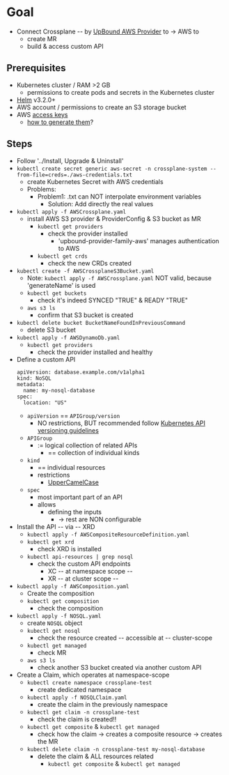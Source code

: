 # Goal
* Connect Crossplane -- by [UpBound AWS Provider](https://marketplace.upbound.io/providers/upbound/provider-family-aws/v1.7.0) to -> AWS to
  * create MR
  * build & access custom API 

## Prerequisites
* Kubernetes cluster /  RAM  >2 GB
  * permissions to create pods and secrets in the Kubernetes cluster
* [Helm](https://helm.sh/) v3.2.0+
* AWS account / permissions to create an S3 storage bucket
* AWS [access keys](https://docs.aws.amazon.com/cli/latest/userguide/cli-configure-quickstart.html#cli-configure-quickstart-creds)
  * [how to generate them](https://docs.aws.amazon.com/cli/latest/userguide/cli-chap-configure.html#cli-configure-quickstart-creds)?

## Steps
* Follow '../Install, Upgrade & Uninstall'
* `kubectl create secret generic aws-secret -n crossplane-system --from-file=creds=./aws-credentials.txt`
  * create Kubernetes Secret with AWS credentials
  * Problems:
    * Problem1: .txt can NOT interpolate environment variables
      * Solution: Add directly the real values
* `kubectl apply -f AWSCrossplane.yaml`
  * install AWS S3 provider & ProviderConfig & S3 bucket as MR
    * `kubectl get providers`
      * check the provider installed
        * 'upbound-provider-family-aws'   manages authentication to AWS
    * `kubectl get crds`
      * check the new CRDs created
* `kubectl create -f AWSCrossplaneS3Bucket.yaml`
  * Note: `kubectl apply -f AWSCrossplane.yaml` NOT valid, because 'generateName' is used
  * `kubectl get buckets`
    * check it's indeed SYNCED "TRUE" & READY "TRUE"
  * `aws s3 ls`
    * confirm that S3 bucket is created
* `kubectl delete bucket BucketNameFoundInPreviousCommand`
  * delete S3 bucket
* `kubectl apply -f AWSDynamoDb.yaml`
  * `kubectl get providers`
    * check the provider installed and healthy
* Define a custom API
  ```
  apiVersion: database.example.com/v1alpha1
  kind: NoSQL
  metadata:
    name: my-nosql-database
  spec:
    location: "US"
  ```
  * `apiVersion` == `APIGroup/version`
    * NO restrictions, BUT recommended follow [Kubernetes API versioning guidelines](https://kubernetes.io/docs/reference/using-api/#api-versioning)
  * `APIGroup`
    * := logical collection of related APIs
      * == collection of individual kinds
  * `kind`
    * == individual resources
    * restrictions
      * [UpperCamelCase](https://kubernetes.io/docs/contribute/style/style-guide/#use-upper-camel-case-for-api-objects)
  * `spec`
    * most important part of an API
    * allows
      * defining the inputs
        * -> rest are NON configurable
* Install the API -- via -- XRD
  * `kubectl apply -f AWSCompositeResourceDefinition.yaml`
  * `kubectl get xrd`
    * check XRD is installed
  * `kubectl api-resources | grep nosql`
    * check the custom API endpoints
      * XC  -- at namespace scope --
      * XR  -- at cluster scope -- 
* `kubectl apply -f AWSComposition.yaml`
  * Create the composition
  * `kubectl get composition`
    * check the composition
* `kubectl apply -f NOSQL.yaml`
  * create `NOSQL` object
  * `kubectl get nosql`
    * check the resource created -- accessible at -- cluster-scope
  * `kubectl get managed`
    * check MR
  * `aws s3 ls`
    * check another S3 bucket created via another custom API
* Create a Claim, which operates at namespace-scope
  * `kubectl create namespace crossplane-test`
    * create dedicated namespace
  * `kubectl apply -f NOSQLClaim.yaml`
    * create the claim in the previously namespace
  * `kubectl get claim -n crossplane-test`
    * check the claim is created!!
  * `kubectl get composite` & `kubectl get managed`
    * check how the claim -> creates a composite resource -> creates the MR
  * `kubectl delete claim -n crossplane-test my-nosql-database`
    * delete the claim & ALL resources related
      * `kubectl get composite` & `kubectl get managed`